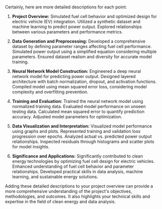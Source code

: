 Certainly, here are more detailed descriptions for each point:

1. **Project Overview:**
   Simulated fuel cell behavior and optimized design for electric vehicle (EV) integration. Utilized a synthetic dataset and machine learning to predict power output. Explored relationships between various parameters and performance metrics.

2. **Data Generation and Preprocessing:**
   Developed a comprehensive dataset by defining parameter ranges affecting fuel cell performance. Simulated power output using a simplified equation considering multiple parameters. Ensured dataset realism and diversity for accurate model training.

3. **Neural Network Model Construction:**
   Engineered a deep neural network model for predicting power output. Designed layered architecture with batch normalization, dropout, and activation functions. Compiled model using mean squared error loss, considering model complexity and overfitting prevention.

4. **Training and Evaluation:**
   Trained the neural network model using normalized training data. Evaluated model performance on unseen testing data. Calculated mean squared error to quantify prediction accuracy. Adjusted model parameters for optimization.

5. **Data Visualization and Interpretation:**
   Visualized model performance using graphs and plots. Represented training and validation loss progression over epochs. Analyzed actual vs. predicted power output relationships. Inspected residuals through histograms and scatter plots for model insights.

6. **Significance and Applications:**
   Significantly contributed to clean energy technologies by optimizing fuel cell design for electric vehicles. Enhanced understanding of fuel cell behavior and parameter relationships. Developed practical skills in data analysis, machine learning, and sustainable energy solutions.

Adding these detailed descriptions to your project overview can provide a more comprehensive understanding of the project's objectives, methodologies, and outcomes. It also highlights your technical skills and expertise in the field of clean energy and data analysis.
